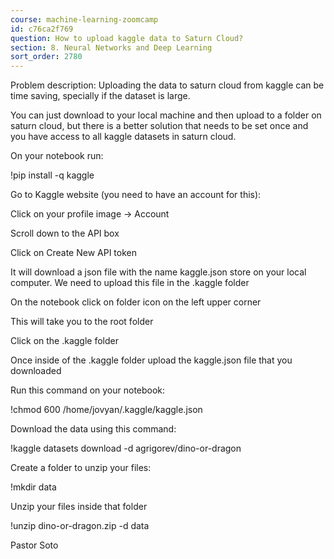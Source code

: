 ```yaml
---
course: machine-learning-zoomcamp
id: c76ca2f769
question: How to upload kaggle data to Saturn Cloud?
section: 8. Neural Networks and Deep Learning
sort_order: 2780
---
```


Problem description: Uploading the data to saturn cloud from kaggle can be time saving, specially if the dataset is large.

You can just download to your local machine and then upload to a folder on saturn cloud, but there is a better solution that needs to be set once and you have access to all kaggle datasets in saturn cloud.

On your notebook run:

!pip install -q kaggle

Go to Kaggle website (you need to have an account for this):

Click on your profile image -> Account

Scroll down to the API box

Click on Create New API token

It will download a json file with the name kaggle.json store on your local computer. We need to upload this file in the .kaggle folder

On the notebook click on folder icon on the left upper corner

This will take you to the root folder

Click on the .kaggle folder

Once inside of the .kaggle folder upload the kaggle.json file that you downloaded

Run this command on your notebook:

!chmod 600 /home/jovyan/.kaggle/kaggle.json

Download the data using this command:

!kaggle datasets download -d agrigorev/dino-or-dragon

Create a folder to unzip your files:

!mkdir data

Unzip your files inside that folder

!unzip dino-or-dragon.zip -d data

Pastor Soto

